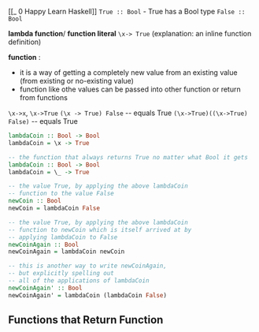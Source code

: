 [[_ 0 Happy Learn Haskell]]
`True :: Bool` - True has a Bool type
`False :: Bool`

**lambda function**/ **function literal** `\x-> True` (explanation: an inline function definition)

**function** :
- it is a way of getting a completely new value from an existing value (from existing or no-existing value)
- function like othe values can be passed into other function or return from functions

`\x->x`, `\x->True`
`(\x -> True) False` -- equals True
`(\x->True)((\x->True) False)` -- equals True

```haskell
lambdaCoin :: Bool -> Bool
lambdaCoin = \x -> True
```

```haskell
-- the function that always returns True no matter what Bool it gets 
lambdaCoin :: Bool -> Bool 
lambdaCoin = \_ -> True 

-- the value True, by applying the above lambdaCoin 
-- function to the value False 
newCoin :: Bool 
newCoin = lambdaCoin False 

-- the value True, by applying the above lambdaCoin 
-- function to newCoin which is itself arrived at by 
-- applying lambdaCoin to False 
newCoinAgain :: Bool 
newCoinAgain = lambdaCoin newCoin 

-- this is another way to write newCoinAgain, 
-- but explicitly spelling out 
-- all of the applications of lambdaCoin 
newCoinAgain' :: Bool 
newCoinAgain' = lambdaCoin (lambdaCoin False)
```

## Functions that Return Function






